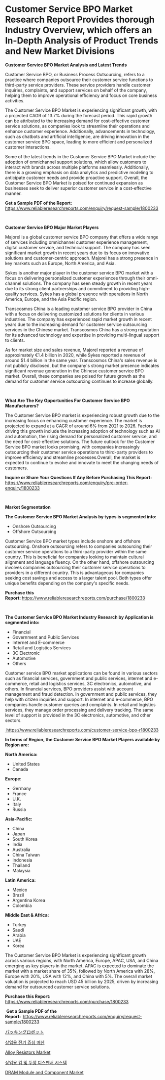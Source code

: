 <p><h1>Customer Service BPO Market Research Report Provides thorough Industry Overview, which offers an In-Depth Analysis of Product Trends and New Market Divisions</h1></p><p><strong>Customer Service BPO Market Analysis and Latest Trends</strong></p>
<p><p>Customer Service BPO, or Business Process Outsourcing, refers to a practice where companies outsource their customer service functions to third-party service providers. These service providers handle customer inquiries, complaints, and support services on behalf of the company, helping them to improve operational efficiency and focus on core business activities.</p><p>The Customer Service BPO Market is experiencing significant growth, with a projected CAGR of 13.7% during the forecast period. This rapid growth can be attributed to the increasing demand for cost-effective customer service solutions, as companies look to streamline their operations and enhance customer experience. Additionally, advancements in technology, such as chatbots and artificial intelligence, are driving innovation in the customer service BPO space, leading to more efficient and personalized customer interactions.</p><p>Some of the latest trends in the Customer Service BPO Market include the adoption of omnichannel support solutions, which allow customers to interact with brands across multiple platforms seamlessly. Additionally, there is a growing emphasis on data analytics and predictive modeling to anticipate customer needs and provide proactive support. Overall, the Customer Service BPO Market is poised for continued expansion as businesses seek to deliver superior customer service in a cost-effective manner.</p></p>
<p><strong>Get a Sample PDF of the Report:&nbsp;</strong> <a href="https://www.reliableresearchreports.com/enquiry/request-sample/1800233">https://www.reliableresearchreports.com/enquiry/request-sample/1800233</a></p>
<p>&nbsp;</p>
<p><strong>Customer Service BPO Major Market Players</strong></p>
<p><p>Majorel is a global customer service BPO company that offers a wide range of services including omnichannel customer experience management, digital customer service, and technical support. The company has seen significant market growth in recent years due to its focus on innovative solutions and customer-centric approach. Majorel has a strong presence in key markets such as Europe, North America, and Asia.</p><p>Sykes is another major player in the customer service BPO market with a focus on delivering personalized customer experiences through their omni-channel solutions. The company has seen steady growth in recent years due to its strong client partnerships and commitment to providing high-quality services. Sykes has a global presence with operations in North America, Europe, and the Asia Pacific region.</p><p>Transcosmos China is a leading customer service BPO provider in China with a focus on delivering customized solutions for clients in various industries. The company has experienced rapid market growth in recent years due to the increasing demand for customer service outsourcing services in the Chinese market. Transcosmos China has a strong reputation for its advanced technology and expertise in providing multi-lingual support to clients.</p><p>As for market size and sales revenue, Majorel reported a revenue of approximately €1.4 billion in 2020, while Sykes reported a revenue of around $1.4 billion in the same year. Transcosmos China's sales revenue is not publicly disclosed, but the company's strong market presence indicates significant revenue generation in the Chinese customer service BPO market. Overall, these companies are poised for future growth as the demand for customer service outsourcing continues to increase globally.</p></p>
<p>&nbsp;</p>
<p><strong>What Are The Key Opportunities For Customer Service BPO Manufacturers?</strong></p>
<p><p>The Customer Service BPO market is experiencing robust growth due to the increasing focus on enhancing customer experience. The market is projected to expand at a CAGR of around 6% from 2021 to 2026. Factors driving this growth include the increasing adoption of technology such as AI and automation, the rising demand for personalized customer service, and the need for cost-effective solutions. The future outlook for the Customer Service BPO market looks promising, with companies increasingly outsourcing their customer service operations to third-party providers to improve efficiency and streamline processes.Overall, the market is expected to continue to evolve and innovate to meet the changing needs of customers.</p></p>
<p><strong>Inquire or Share Your Questions If Any Before Purchasing This Report:</strong> <a href="https://www.reliableresearchreports.com/enquiry/pre-order-enquiry/1800233">https://www.reliableresearchreports.com/enquiry/pre-order-enquiry/1800233</a></p>
<p>&nbsp;</p>
<p><strong>Market Segmentation</strong></p>
<p><strong>The Customer Service BPO Market Analysis by types is segmented into:</strong></p>
<p><ul><li>Onshore Outsourcing</li><li>Offshore Outsourcing</li></ul></p>
<p><p>Customer Service BPO market types include onshore and offshore outsourcing. Onshore outsourcing refers to companies outsourcing their customer service operations to a third-party provider within the same country. This is beneficial for companies looking to maintain cultural alignment and language fluency. On the other hand, offshore outsourcing involves companies outsourcing their customer service operations to providers in a different country. This is advantageous for companies seeking cost savings and access to a larger talent pool. Both types offer unique benefits depending on the company's specific needs.</p></p>
<p><strong>Purchase this Report:&nbsp;</strong><a href="https://www.reliableresearchreports.com/purchase/1800233">https://www.reliableresearchreports.com/purchase/1800233</a></p>
<p>&nbsp;</p>
<p><strong>The Customer Service BPO Market Industry Research by Application is segmented into:</strong></p>
<p><ul><li>Financial</li><li>Government and Public Services</li><li>Internet and E-commerce</li><li>Retail and Logistics Services</li><li>3C Electronic</li><li>Automotive</li><li>Others</li></ul></p>
<p><p>Customer service BPO market applications can be found in various sectors such as financial services, government and public services, internet and e-commerce, retail and logistics services, 3C electronics, automotive, and others. In financial services, BPO providers assist with account management and fraud detection. In government and public services, they help with citizen inquiries and support. In internet and e-commerce, BPO companies handle customer queries and complaints. In retail and logistics services, they manage order processing and delivery tracking. The same level of support is provided in the 3C electronics, automotive, and other sectors.</p></p>
<p><a href="https://www.reliableresearchreports.com/customer-service-bpo-r1800233">&nbsp;https://www.reliableresearchreports.com/customer-service-bpo-r1800233</a></p>
<p><strong>In terms of Region, the Customer Service BPO Market Players available by Region are:</strong></p>
<p>
    <p> <strong> North America: </strong>
        <ul>
            <li>United States</li>
            <li>Canada</li>
        </ul>
        </p> 
    <p> <strong> Europe: </strong>
        <ul>
            <li>Germany</li>
            <li>France</li>
            <li>U.K.</li>
            <li>Italy</li>
            <li>Russia</li>
        </ul>
        </p> 
    <p> <strong> Asia-Pacific: </strong>
        <ul>
            <li>China</li>
            <li>Japan</li>
            <li>South Korea</li>
            <li>India</li>
            <li>Australia</li>
            <li>China Taiwan</li>
            <li>Indonesia</li>
            <li>Thailand</li>
            <li>Malaysia</li>
        </ul>
        </p> 
    <p> <strong> Latin America: </strong>
        <ul>
            <li>Mexico</li>
            <li>Brazil</li>
            <li>Argentina Korea</li>
            <li>Colombia</li>
        </ul>
        </p> 
    <p> <strong> Middle East & Africa: </strong>
        <ul>
            <li>Turkey</li>
            <li>Saudi</li>
            <li>Arabia</li>
            <li>UAE</li>
            <li>Korea</li>
        </ul>
    </p>
    </p>
<p><p>The Customer Service BPO Market is experiencing significant growth across various regions, with North America, Europe, APAC, USA, and China emerging as key players in the market. APAC is expected to dominate the market with a market share of 35%, followed by North America with 28%, Europe with 20%, USA with 12%, and China with 5%. The overall market valuation is projected to reach USD 45 billion by 2025, driven by increasing demand for outsourced customer service solutions.</p></p>
<p><strong>Purchase this Report: </strong><a href="https://www.reliableresearchreports.com/purchase/1800233">https://www.reliableresearchreports.com/purchase/1800233</a></p>
<p>&nbsp;<strong>Get a Sample PDF of the Report:&nbsp;&nbsp;</strong><a href="https://www.reliableresearchreports.com/enquiry/request-sample/1800233">https://www.reliableresearchreports.com/enquiry/request-sample/1800233</a></p>
<p><strong></strong></p>
<p><p><a href="https://github.com/EstaSprer20231/Market-Research-Report-List-2/blob/main/8970540151498.md">パッキングロボット</a></p><p><a href="https://github.com/akzkkws047661437/Market-Research-Report-List-2/blob/main/8835661161425.md">상업용 전기 쥬싱 머신</a></p><p><a href="https://github.com/pizolina/Market-Research-Report-List-5/blob/main/alloy-resistors-market.md">Alloy Resistors Market</a></p><p><a href="https://github.com/LoganRew1964/Market-Research-Report-List-1/blob/main/2535745161424.md">상업용 컵 및 뚜껑 디스펜서 시스템</a></p><p><a href="https://github.com/LiamKanenood/Market-Research-Report-List-1/blob/main/dram-module-and-component-market.md">DRAM Module and Component Market</a></p></p>